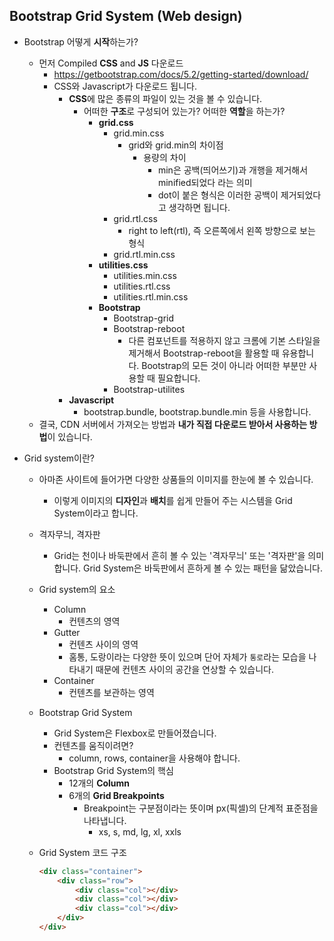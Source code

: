 ## Bootstrap Grid System (Web design)

* Bootstrap 어떻게 **시작**하는가?

  

  * 먼저 Compiled **CSS** and **JS** 다운로드
    * https://getbootstrap.com/docs/5.2/getting-started/download/ 
    * CSS와 Javascript가 다운로드 됩니다.
      * **CSS**에 많은 종류의 파일이 있는 것을 볼 수 있습니다.
        * 어떠한 **구조**로 구성되어 있는가? 어떠한 **역할**을 하는가?
          * **grid.css**
            * grid.min.css
              * grid와 grid.min의 차이점
                * 용량의 차이
                  * min은 공백(띄어쓰기)과 개행을 제거해서 minified되었다 라는 의미 
                  * dot이 붙은 형식은 이러한 공백이 제거되었다고 생각하면 됩니다.
            * grid.rtl.css
              * right to left(rtl), 즉 오른쪽에서 왼쪽 방향으로 보는 형식
            * grid.rtl.min.css
          * **utilities.css**
            * utilities.min.css
            * utilities.rtl.css
            * utilities.rtl.min.css
          * **Bootstrap** 
            * Bootstrap-grid
            * Bootstrap-reboot
              * 다른 컴포넌트를 적용하지 않고 크롬에 기본 스타일을 제거해서 Bootstrap-reboot을 활용할 때 유용합니다. Bootstrap의 모든 것이 아니라 어떠한 부분만 사용할 때 필요합니다.
            * Bootstrap-utilites
      * **Javascript**
        * bootstrap.bundle, bootstrap.bundle.min 등을 사용합니다.
  * 결국, CDN 서버에서 가져오는 방법과 **내가 직접 다운로드 받아서 사용하는 방법**이 있습니다. 



* Grid system이란?

  * 아마존 사이트에 들어가면 다양한 상품들의 이미지를 한눈에 볼 수 있습니다.

    * 이렇게 이미지의 **디자인**과 **배치**를 쉽게 만들어 주는 시스템을 Grid System이라고 합니다.

  * 격자무늬, 격자판

    * Grid는 천이나 바둑판에서 흔히 볼 수 있는 '격자무늬' 또는 '격자판'을 의미합니다. Grid System은 바둑판에서 흔하게 볼 수 있는 패턴을 닮았습니다.

  * Grid system의 요소

    * Column
      * 컨텐츠의 영역
    * Gutter
      * 컨텐츠 사이의 영역
      * 홈통, 도랑이라는 다양한 뜻이 있으며 단어 자체가 `통로`라는 모습을 나타내기 때문에 컨텐츠 사이의 공간을 연상할 수 있습니다. 
    * Container
      * 컨텐츠를 보관하는 영역

  * Bootstrap Grid System

    * Grid System은 Flexbox로 만들어졌습니다.
    * 컨텐츠를 움직이려면?
      * column, rows, container을 사용해야 합니다.
    * Bootstrap Grid System의 핵심
      * 12개의 **Column**
      * 6개의 **Grid Breakpoints**
        * Breakpoint는 구분점이라는 뜻이며 px(픽셀)의 단계적 표준점을 나타냅니다.
          * xs, s, md, lg, xl, xxls

  * Grid System 코드 구조

    ```html
    <div class="container">
        <div class="row">
            <div class="col"></div>
            <div class="col"></div>
            <div class="col"></div>     
        </div>
    </div>
    ```





